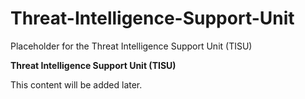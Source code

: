# Threat-Intelligence-Support-Unit
Placeholder for the Threat Intelligence Support Unit (TISU)

**Threat Intelligence Support Unit (TISU)**

This content will be added later.  
